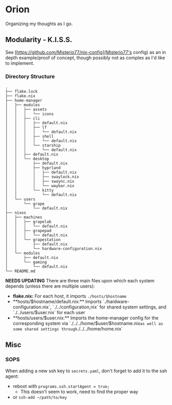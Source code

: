 # Orion

Organizing my thoughts as I go.

## Modularity - K.I.S.S.

See [https://github.com/Misterio77/nix-config](Misterio77's config) as an in depth example/proof of concept, though possibly not as complex as I'd like to implement.

### Directory Structure

```
.
├── flake.lock
├── flake.nix
├── home-manager
│   ├── modules
│   │   ├── assets
│   │   │   └── icons
│   │   ├── cli
│   │   │   ├── default.nix
│   │   │   ├── lf
│   │   │   │   └── default.nix
│   │   │   ├── shell
│   │   │   │   └── default.nix
│   │   │   └── starship
│   │   │       └── default.nix
│   │   ├── default.nix
│   │   └── desktop
│   │       ├── default.nix
│   │       ├── hyprland
│   │       │   ├── default.nix
│   │       │   ├── swaylock.nix
│   │       │   ├── swaync.nix
│   │       │   └── waybar.nix
│   │       └── kitty
│   │           └── default.nix
│   └── users
│       └── grape
│           └── default.nix
├── nixos
│   ├── machines
│   │   ├── grapelab
│   │   │   └── default.nix
│   │   ├── grapepad
│   │   │   └── default.nix
│   │   └── grapestation
│   │       ├── default.nix
│   │       └── hardware-configuration.nix
│   └── modules
│       ├── default.nix
│       └── gaming
│           └── default.nix
└── README.md
```

**NEEDS UPDATING** There are three main files upon which each system depends (unless there are multiple users):

- **flake.nix:** For each host, it imports `./hosts/$hostname`
- **hosts/$hostname/default.nix:** Imports `./hardware-configuration.nix`, `./../configuration,nix` for shared system settings, and `./../users/$user.nix` for each user
- **hosts/users/$user.nix:** Imports the home-manager config for the corresponding system via `./../../home/$user/$hostname.nix` as well as some shared settings through `./../../home/home.nix`

## Misc

### SOPS

When adding a new ssh key to `secrets.yaml`, don't forget to add it to the ssh agent:

- reboot with `programs.ssh.startAgent = true;`
    - This doesn't seem to work, need to find the proper way
- or `ssh-add ~/path/to/key`
